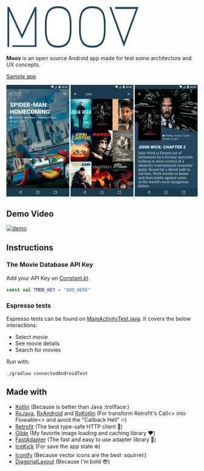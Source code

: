 ![logo](logo.png)

**Moov** is an open source Android app made for test some architecture and UX concepts.

[Sample app](moov.apk)

![logo](screenshots/0_all_screens.png)

## Demo Video
[![demo](https://img.youtube.com/vi/egYuyqEtFGo/0.jpg)](https://www.youtube.com/watch?v=egYuyqEtFGo)

## Instructions

### The Movie Database API Key
Add your API Key on [Constant.kt](/app/src/main/java/cafe/adriel/moov/Constant.kt).
```kotlin
const val TMDB_KEY = "ADD_HERE"
```

### Espresso tests
Espresso tests can be found on [MainActivityTest.java](/app/src/androidTest/java/cafe/adriel/moov/view/activity/MainActivityTest.java). It covers the below interactions:
* Select movie
* See movie details
* Search for movies

Run with:
```
./gradlew connectedAndroidTest
```

## Made with
* [Kotlin](https://kotlinlang.org/) (Because is better than Java :trollface:)
* [RxJava](https://github.com/ReactiveX/RxJava), [RxAndroid](https://github.com/ReactiveX/RxAndroid) and [RxKotlin](https://github.com/ReactiveX/RxKotlin) (For transform Retrofit's Call<> into Flowable<> and avoid the "Callback Hell" :fire:)
* [Retrofit](https://github.com/square/retrofit) (The best type-safe HTTP client :muscle:)
* [Glide](https://github.com/bumptech/glide) (My favorite image loading and caching library :heart:)
* [FastAdapter](https://github.com/mikepenz/FastAdapter) (The fast and easy to use adapter library :punch:)
* [IceKick](https://github.com/tinsukE/icekick) (For save the app state :snowflake:)
* [Iconify](https://github.com/JoanZapata/android-iconify) (Because vector icons are the best :squirrel:)
* [DiagonalLayout](https://github.com/florent37/DiagonalLayout) (Because I'm bold :sunglasses:)